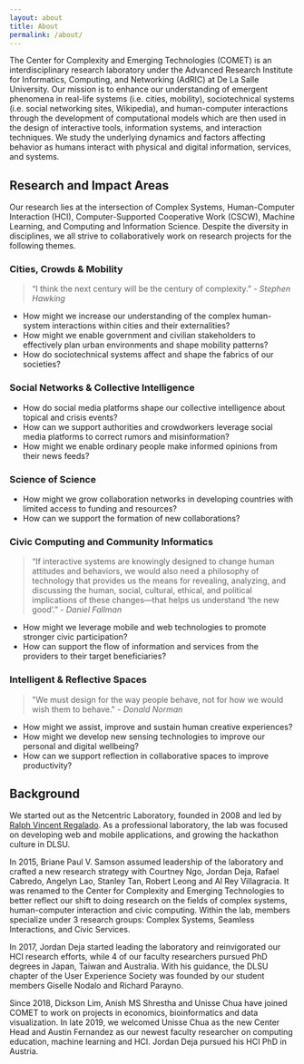 ```yaml
---
layout: about
title: About
permalink: /about/
---
```


The Center for Complexity and Emerging Technologies (COMET) is an interdisciplinary research laboratory under the Advanced Research Institute for Informatics, Computing, and Networking (AdRIC) at De La Salle University. Our mission is to enhance our understanding of <span class="about-highlight">emergent phenomena in real-life systems (i.e. cities, mobility), sociotechnical systems (i.e. social networking sites, Wikipedia), and human-computer interactions</span> through the development of <span class="about-highlight">computational models</span> which are then used in the design of <span class="about-highlight">interactive tools, information systems, and interaction techniques</span>. We study the underlying dynamics and factors affecting behavior as humans interact with physical and digital information, services, and systems. 

## Research and Impact Areas

Our research lies at the intersection of Complex Systems, Human-Computer Interaction (HCI), Computer-Supported Cooperative Work (CSCW), Machine Learning, and Computing and Information Science. Despite the diversity in disciplines, we all strive to collaboratively work on research projects for the following themes.

### Cities, Crowds & Mobility

> “I think the next century will be the century of complexity.” 
> _- Stephen Hawking_

- How might we increase our understanding of the complex human-system interactions within cities and their externalities?
- How might we enable government and civilian stakeholders to effectively plan urban environments and shape mobility patterns?
- How do sociotechnical systems affect and shape the fabrics of our societies?

### Social Networks & Collective Intelligence
- How do social media platforms shape our collective intelligence about topical and crisis events?
- How can we support authorities and crowdworkers leverage social media platforms to correct rumors and misinformation?
- How might we enable ordinary people make informed opinions from their news feeds? 

### Science of Science
- How might we grow collaboration networks in developing countries with limited access to funding and resources?
- How can we support the formation of new collaborations?

### Civic Computing and Community Informatics

> “If interactive systems are knowingly designed to change human attitudes and behaviors, we would also need a philosophy of technology that provides us the means for revealing, analyzing, and discussing the human, social, cultural, ethical, and political implications of these changes—that helps us understand ‘the new good’.” 
> _- Daniel Fallman_

- How might we leverage mobile and web technologies to promote stronger civic participation?
- How can support the flow of information and services from the providers to their target beneficiaries?

### Intelligent & Reflective Spaces

> "We must design for the way people behave, not for how we would wish them to behave."
> _- Donald Norman_

- How might we assist, improve and sustain human creative experiences?
- How might we develop new sensing technologies to improve our personal and digital wellbeing?
- How can we support reflection in collaborative spaces to improve productivity?

## Background

We started out as the Netcentric Laboratory, founded in 2008 and led by [Ralph Vincent Regalado](https://www.linkedin.com/in/rvregalado/). As a professional laboratory, the lab was focused on developing web and mobile applications, and growing the hackathon culture in DLSU.

In 2015, Briane Paul V. Samson assumed leadership of the laboratory and crafted a new research strategy with Courtney Ngo, Jordan Deja, Rafael Cabredo, Angelyn Lao, Stanley Tan, Robert Leong and Al Rey Villagracia. It was renamed to the Center for Complexity and Emerging Technologies to better reflect our shift to doing research on the fields of complex systems, human-computer interaction and civic computing. Within the lab, members specialize under 3 research groups: Complex Systems, Seamless Interactions, and Civic Services. 

In 2017, Jordan Deja started leading the laboratory and reinvigorated our HCI research efforts, while 4 of our faculty researchers pursued PhD degrees in Japan, Taiwan and Australia. With his guidance, the DLSU chapter of the User Experience Society was founded by our student members Giselle Nodalo and Richard Parayno.

Since 2018, Dickson Lim, Anish MS Shrestha and Unisse Chua have joined COMET to work on projects in economics, bioinformatics and data visualization. In late 2019, we welcomed Unisse Chua as the new Center Head and Austin Fernandez as our newest faculty researcher on computing education, machine learning and HCI. Jordan Deja pursued his HCI PhD in Austria.

<!-- ## Life @ COMET -->